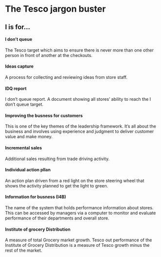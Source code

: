 # The Tesco jargon buster

## I is for…

#### I don’t queue
The Tesco target which aims to ensure there is never more than one other person in front of another at the checkouts.

#### Ideas capture
A process for collecting and reviewing ideas from store staff.

#### IDQ report
I don’t queue report. A document showing all stores’ ability to reach the I don’t queue target.

#### Improving the busness for customers
This is one of the key themes of the leadership framework. It’s all about the business and involves using experience and judgment to deliver customer value and make money.

#### Incremental sales
Additional sales resulting from trade driving activity.

#### Individual action pllan
An action plan driven from a red light on the store steering wheel that shows the activity planned to get the light to green.

#### Information for busness (I4B)
The name of the system that holds performance information about stores. This can be accessed by managers via a computer to monitor and evaluate performance of their departments and overall store.

#### Institute of grocery Distribution
A measure of total Grocery market growth. Tesco out performance of the Institute of Grocery Distribution is a measure of Tesco growth minus the rest of the market.
